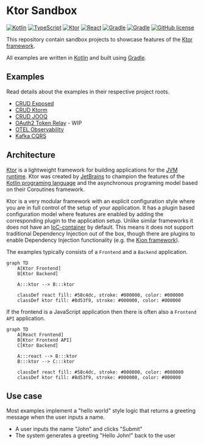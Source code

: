 # Ktor Sandbox

[![Kotlin](https://img.shields.io/badge/kotlin-1.9.24-8d53f9.svg?logo=kotlin&logoColor=8d53f9)](http://kotlinlang.org)
[![TypeScript](https://img.shields.io/badge/typescript-5.2.2-3178c6.svg?logo=typescript&logoColor=3178c6)](https://www.typescriptlang.org)
[![Ktor](https://img.shields.io/badge/ktor-2.3.11-8d53f9.svg?logo=ktor&logoColor=8d53f9)](https://ktor.io)
[![React](https://img.shields.io/badge/react-18.3.1-58c4dc.svg?logo=react&logoColor=58c4dc)](https://react.dev)
[![Gradle](https://img.shields.io/badge/gradle-stable-209bc4.svg?logo=gradle&logoColor=209bc4)](https://gradle.org)
[![Gradle](https://img.shields.io/badge/node.js-stable-417e38.svg?logo=nodedotjs&logoColor=417e38)](https://nodejs.org)
[![GitHub license](https://img.shields.io/badge/license-Apache_2.0-e97726.svg)](https://www.apache.org/licenses/LICENSE-2.0)

This repository contain sandbox projects to showcase features of the [Ktor framework](https://ktor.io).

All examples are written in [Kotlin](https://kotlinlang.org) and built using [Gradle](https://gradle.org).

## Examples
Read details about the examples in their respective project roots.

* [CRUD Exposed](./ktor-crud-exposed)
* [CRUD Ktorm](./ktor-crud-ktorm)
* [CRUD JOOQ](./ktor-crud-jooq)
* [OAuth2 Token Relay](./ktor-oauth2-token-relay) - WIP
* [OTEL Observability](./ktor-otel-observability)
* [Kafka CQRS](./ktor-kafka-cqrs)

## Architecture
[Ktor](https://ktor.io) is a lightweight framework for building applications for the
[JVM runtime](https://en.wikipedia.org/wiki/Java_virtual_machine). Ktor was created by
[JetBrains](https://www.jetbrains.com) to champion the features of the
[Kotlin programing language](https://kotlinlang.org) and the asynchronous programing model based on their
Coroutines framework.

Ktor is a very modular framework with an explicit configuration style where you are in full control of the
setup of your application. It has a plugin based configuration model where features are enabled by adding the
corresponding plugin to the application setup. Unlike similar frameworks it does not have an
[IoC-container](https://martinfowler.com/articles/injection.html) by default. This means it does not support
traditional Dependency Injection out of the box, though there are plugins to enable Dependency Injection
functionality (e.g. the [Kion framework](https://insert-koin.io)).

The examples typically consists of a `Frontend` and a `Backend` application.

```mermaid
graph TD
    A[Ktor Frontend]
    B[Ktor Backend]

    A:::ktor --> B:::ktor
    
    classDef react fill: #58c4dc, stroke: #000000, color: #000000
    classDef ktor fill: #8d53f9, stroke: #000000, color: #000000
```

If the frontend is a JavaScript application then there is often also a `Frontend API` application.

```mermaid
graph TD
    A[React Frontend]
    B[Ktor Frontend API]
    C[Ktor Backend]
    
    A:::react --> B:::ktor
    B:::ktor --> C:::ktor
    
    classDef react fill: #58c4dc, stroke: #000000, color: #000000
    classDef ktor fill: #8d53f9, stroke: #000000, color: #000000
```

## Use case
Most examples implement a "hello world" style logic that returns a greeting message when the user inputs a name.

* A user inputs the name "John" and clicks "Submit"
* The system generates a greeting "Hello John!" back to the user
